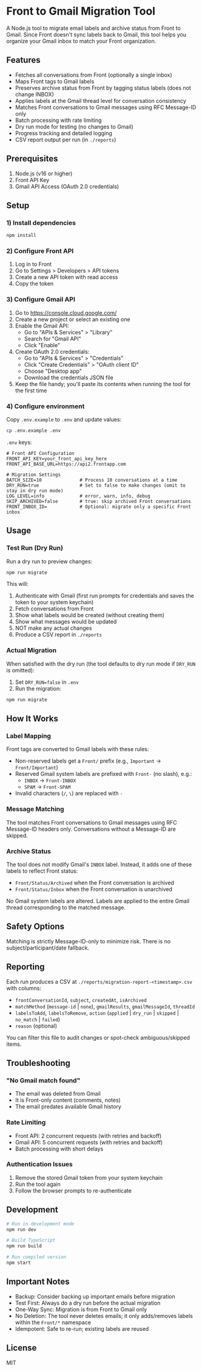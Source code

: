 # Front to Gmail Migration Tool

A Node.js tool to migrate email labels and archive status from Front to Gmail. Since Front doesn't sync labels back to Gmail, this tool helps you organize your Gmail inbox to match your Front organization.

## Features

- Fetches all conversations from Front (optionally a single inbox)
- Maps Front tags to Gmail labels
- Preserves archive status from Front by tagging status labels (does not change INBOX)
- Applies labels at the Gmail thread level for conversation consistency
- Matches Front conversations to Gmail messages using RFC Message-ID only
- Batch processing with rate limiting
- Dry run mode for testing (no changes to Gmail)
- Progress tracking and detailed logging
- CSV report output per run (in `./reports`)

## Prerequisites

1. Node.js (v16 or higher)
2. Front API Key
3. Gmail API Access (OAuth 2.0 credentials)

## Setup

### 1) Install dependencies

```bash
npm install
```

### 2) Configure Front API

1. Log in to Front
2. Go to Settings > Developers > API tokens
3. Create a new API token with read access
4. Copy the token

### 3) Configure Gmail API

1. Go to https://console.cloud.google.com/
2. Create a new project or select an existing one
3. Enable the Gmail API:
   - Go to "APIs & Services" > "Library"
   - Search for "Gmail API"
   - Click "Enable"
4. Create OAuth 2.0 credentials:
   - Go to "APIs & Services" > "Credentials"
   - Click "Create Credentials" > "OAuth client ID"
   - Choose "Desktop app"
   - Download the credentials JSON file
5. Keep the file handy; you'll paste its contents when running the tool for the first time

### 4) Configure environment

Copy `.env.example` to `.env` and update values:

```bash
cp .env.example .env
```

`.env` keys:

```env
# Front API Configuration
FRONT_API_KEY=your_front_api_key_here
FRONT_API_BASE_URL=https://api2.frontapp.com

# Migration Settings
BATCH_SIZE=10              # Process 10 conversations at a time
DRY_RUN=true               # Set to false to make changes (omit to stay in dry run mode)
LOG_LEVEL=info             # error, warn, info, debug
SKIP_ARCHIVED=false        # true: skip archived Front conversations
FRONT_INBOX_ID=            # Optional: migrate only a specific Front inbox
```

## Usage

### Test Run (Dry Run)

Run a dry run to preview changes:

```bash
npm run migrate
```

This will:
1. Authenticate with Gmail (first run prompts for credentials and saves the token to your system keychain)
2. Fetch conversations from Front
3. Show what labels would be created (without creating them)
4. Show what messages would be updated
5. NOT make any actual changes
6. Produce a CSV report in `./reports`

### Actual Migration

When satisfied with the dry run (the tool defaults to dry run mode if `DRY_RUN` is omitted):

1. Set `DRY_RUN=false` in `.env`
2. Run the migration:

```bash
npm run migrate
```

## How It Works

### Label Mapping

Front tags are converted to Gmail labels with these rules:
- Non-reserved labels get a `Front/` prefix (e.g., `Important` -> `Front/Important`)
- Reserved Gmail system labels are prefixed with `Front-` (no slash), e.g.:
  - `INBOX` -> `Front-INBOX`
  - `SPAM` -> `Front-SPAM`
- Invalid characters (`/`, `\`) are replaced with `-`

### Message Matching

The tool matches Front conversations to Gmail messages using RFC Message-ID headers only. Conversations without a Message-ID are skipped.

### Archive Status

The tool does not modify Gmail's `INBOX` label. Instead, it adds one of these labels to reflect Front status:
- `Front/Status/Archived` when the Front conversation is archived
- `Front/Status/Inbox` when the Front conversation is unarchived

No Gmail system labels are altered. Labels are applied to the entire Gmail thread corresponding to the matched message.

## Safety Options

Matching is strictly Message-ID-only to minimize risk. There is no subject/participant/date fallback.

## Reporting

Each run produces a CSV at `./reports/migration-report-<timestamp>.csv` with columns:
- `frontConversationId`, `subject`, `createdAt`, `isArchived`
- `matchMethod` (`message-id` | `none`), `gmailResults`, `gmailMessageId`, `threadId`
- `labelsToAdd`, `labelsToRemove`, `action` (`applied` | `dry_run` | `skipped` | `no_match` | `failed`)
- `reason` (optional)

You can filter this file to audit changes or spot-check ambiguous/skipped items.

## Troubleshooting

### "No Gmail match found"
- The email was deleted from Gmail
- It is Front-only content (comments, notes)
- The email predates available Gmail history

### Rate Limiting
- Front API: 2 concurrent requests (with retries and backoff)
- Gmail API: 5 concurrent requests (with retries and backoff)
- Batch processing with short delays

### Authentication Issues
1. Remove the stored Gmail token from your system keychain
2. Run the tool again
3. Follow the browser prompts to re-authenticate

## Development

```bash
# Run in development mode
npm run dev

# Build TypeScript
npm run build

# Run compiled version
npm start
```

## Important Notes

- Backup: Consider backing up important emails before migration
- Test First: Always do a dry run before the actual migration
- One-Way Sync: Migration is from Front to Gmail only
- No Deletion: The tool never deletes emails; it only adds/removes labels within the `Front/*` namespace
- Idempotent: Safe to re-run; existing labels are reused

## License

MIT
